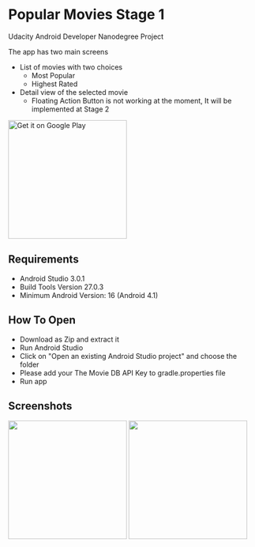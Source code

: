 # Popular Movies Stage 1
Udacity Android Developer Nanodegree Project

The app has two main screens
- List of movies with two choices
  - Most Popular
  - Highest Rated
- Detail view of the selected movie
  - Floating Action Button is not working at the moment, It will be implemented at Stage 2

<a href='https://play.google.com/store/apps/details?id=com.ahmetroid.popularmovies&pcampaignid=MKT-Other-global-all-co-prtnr-py-PartBadge-Mar2515-1'><img alt='Get it on Google Play' src='https://play.google.com/intl/en_us/badges/images/generic/en_badge_web_generic.png' width="240px"/></a>
## Requirements
- Android Studio 3.0.1
- Build Tools Version 27.0.3
- Minimum Android Version: 16 (Android 4.1)

## How To Open
- Download as Zip and extract it
- Run Android Studio
- Click on "Open an existing Android Studio project" and choose the folder
- Please add your The Movie DB API Key to gradle.properties file
- Run app

## Screenshots
<img src="https://scontent-otp1-1.xx.fbcdn.net/v/t31.0-8/28515904_166398364015036_5274720578028293002_o.jpg?oh=011aac85f213827d48bad44e482318f6&oe=5B45D5AD" width="240px"> <img src="https://scontent-otp1-1.xx.fbcdn.net/v/t31.0-8/28617126_166398347348371_6110070311526625573_o.jpg?oh=37ed54669eee1db5f585c0a2e6c68c24&oe=5B0DC22E" width="240px">
